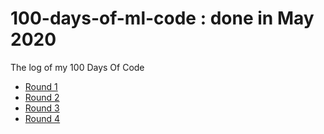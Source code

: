 # 100-days-of-ml-code : done in May 2020

The log of my 100 Days Of Code 

- [Round 1](https://github.com/sushtend/100-days-of-ml-code/blob/master/R1.md)
- [Round 2](https://github.com/sushtend/100-days-of-ml-code/blob/master/R2.md)
- [Round 3](https://github.com/sushtend/100-days-of-ml-code/blob/master/R3.md)
- [Round 4](https://github.com/sushtend/100-days-of-ml-code/blob/master/R4.md)
